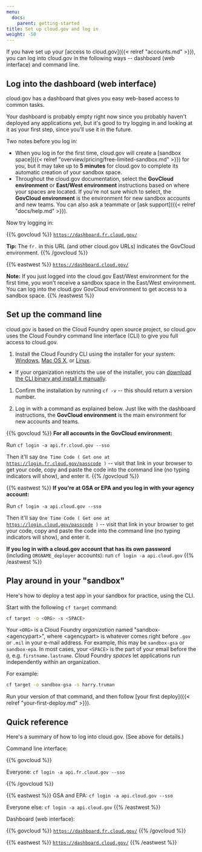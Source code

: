 ```yaml
---
menu:
  docs:
    parent: getting-started
title: Set up cloud.gov and log in
weight: -50
---
```


If you have set up your [access to cloud.gov]({{< relref "accounts.md" >}}), you can log into cloud.gov in the following ways -- dashboard (web interface) and command line.

## Log into the dashboard (web interface)

cloud.gov has a dashboard that gives you easy web-based access to common tasks.

Your dashboard is probably empty right now since you probably haven't deployed any applications yet, but it's good to try logging in and looking at it as your first step, since you'll use it in the future.

Two notes before you log in:

* When you log in for the first time, cloud.gov will create a [sandbox space]({{< relref "overview/pricing/free-limited-sandbox.md" >}}) for you, but it may take up to **5 minutes** for cloud.gov to complete its automatic creation of your sandbox space.
* Throughout the cloud.gov documentation, select the **GovCloud environment** or **East/West environment** instructions based on where your spaces are located. If you're not sure which to select, the **GovCloud environment** is the environment for new sandbox accounts and new teams. You can also ask a teammate or [ask support]({{< relref "docs/help.md" >}}).

Now try logging in:

{{% govcloud %}}
[`https://dashboard.fr.cloud.gov/`](https://dashboard.fr.cloud.gov/)

**Tip:** The `fr.` in this URL (and other cloud.gov URLs) indicates the GovCloud environment.
{{% /govcloud %}}

{{% eastwest %}}
[`https://dashboard.cloud.gov/`](https://dashboard.cloud.gov/)

**Note:** If you just logged into the cloud.gov East/West environment for the first time, you won't receive a sandbox space in the East/West environment. You can log into the cloud.gov GovCloud environment to get access to a sandbox space.
{{% /eastwest %}}

## Set up the command line

cloud.gov is based on the Cloud Foundry open source project, so cloud.gov uses the Cloud Foundry command line interface (CLI) to give you full access to cloud.gov.

1. Install the Cloud Foundry CLI using the installer for your system: [Windows](https://docs.cloudfoundry.org/cf-cli/install-go-cli.html#windows), [Mac OS X](https://docs.cloudfoundry.org/cf-cli/install-go-cli.html#mac), or [Linux](https://docs.cloudfoundry.org/cf-cli/install-go-cli.html#linux).
  - If your organization restricts the use of the installer, you can [download the CLI binary and install it manually](https://docs.cloudfoundry.org/cf-cli/install-go-cli.html#bin).
1. Confirm the installation by running `cf -v` -- this should return a version number.

1. Log in with a command as explained below. Just like with the dashboard instructions, the **GovCloud environment** is the main environment for new accounts and teams.

{{% govcloud %}}
**For all accounts in the GovCloud environment:**

Run `cf login -a api.fr.cloud.gov --sso` 

Then it'll say `One Time Code ( Get one at `[`https://login.fr.cloud.gov/passcode`](https://login.fr.cloud.gov/passcode)` )` -- visit that link in your browser to get your code, copy and paste the code into the command line (no typing indicators will show), and enter it.
{{% /govcloud %}}

{{% eastwest %}}
**If you're at GSA or EPA and you log in with your agency account:** 

Run `cf login -a api.cloud.gov --sso`

Then it'll say `One Time Code ( Get one at `[`https://login.cloud.gov/passcode`](https://login.cloud.gov/passcode)` )` -- visit that link in your browser to get your code, copy and paste the code into the command line (no typing indicators will show), and enter it.
    
**If you log in with a cloud.gov account that has its own password** (including `ORGNAME_deployer` accounts): run `cf login -a api.cloud.gov`
{{% /eastwest %}}

## Play around in your "sandbox"

Here's how to deploy a test app in your sandbox for practice, using the CLI.

Start with the following `cf target` command:

```bash
cf target -o <ORG> -s <SPACE>
```

Your `<ORG>` is a Cloud Foundry _organization_ named "sandbox-&lt;agencypart&gt;", where &lt;agencypart&gt; is whatever comes right before `.gov` or `.mil` in your
e-mail address. For example, this may be `sandbox-gsa` or `sandbox-epa`. In most cases, your `<SPACE>` is the part of your email before the `@`, e.g. `firstname.lastname`. Cloud Foundry _spaces_ let applications run independently within an organization.  

For example:

```bash
cf target -o sandbox-gsa -s harry.truman
```

Run your version of that command, and then follow [your first deploy]({{< relref "your-first-deploy.md" >}}).

## Quick reference

<!-- If you change this section title, update /layouts/header.html as well, since this anchor is linked from the cloud.gov header -->

Here's a summary of how to log into cloud.gov. (See above for details.)

Command line interface:

{{% govcloud %}}

Everyone: `cf login -a api.fr.cloud.gov --sso` 

{{% /govcloud %}}

{{% eastwest %}}
GSA and EPA: `cf login -a api.cloud.gov --sso`

Everyone else: `cf login -a api.cloud.gov`
{{% /eastwest %}}


Dashboard (web interface):

{{% govcloud %}}
[`https://dashboard.fr.cloud.gov/`](https://dashboard.fr.cloud.gov/)
{{% /govcloud %}}

{{% eastwest %}}
[`https://dashboard.cloud.gov/`](https://dashboard.cloud.gov/)
{{% /eastwest %}}
